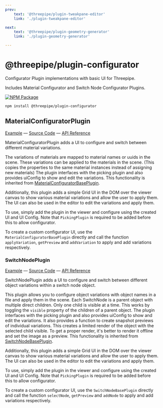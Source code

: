 ```yaml
---
prev: 
    text: '@threepipe/plugin-tweakpane-editor'
    link: './plugin-tweakpane-editor'

next: 
    text: '@threepipe/plugin-geometry-generator'
    link: './plugin-geometry-generator'

---
```


# @threepipe/plugin-configurator

Configurator Plugin implementations with basic UI for Threepipe.

Includes Material Configurator and Switch Node Configurator Plugins.

[![NPM Package](https://img.shields.io/npm/v/@threepipe/plugin-configurator.svg)](https://www.npmjs.com/package/@threepipe/plugin-configurator)

```bash
npm install @threepipe/plugin-configurator
```

## MaterialConfiguratorPlugin

[//]: # (todo: image)

[Example](https://threepipe.org/examples/#material-configurator-plugin/) &mdash;
[Source Code](https://github.com/repalash/threepipe/blob/master/plugins/configurator/src/MaterialConfiguratorPlugin.ts) &mdash;
[API Reference](https://threepipe.org/plugins/configurator/docs/classes/MaterialConfiguratorPlugin.html)

MaterialConfiguratorPlugin adds a UI to configure and switch between different material variations.

The variations of materials are mapped to material names or uuids in the scene.
These variations can be applied to the materials in the scene. (This copies the properties to the same material instances instead of assigning new materials)
The plugin interfaces with the picking plugin and also provides uiConfig to show and edit the variations.
This functionality is inherited from [MaterialConfiguratorBasePlugin](https://threepipe.org/docs/classes/MaterialConfiguratorBasePlugin.html).

Additionally, this plugin adds a simple Grid UI in the DOM over the viewer canvas to show various material variations and allow the user to apply them.
The UI can also be used in the editor to edit the variations and apply them.

To use, simply add the plugin in the viewer and configure using the created UI and UI Config. Note that `PickingPlugin` is required to be added before this to allow configurator.

To create a custom configurator UI, use the `MaterialConfiguratorBasePlugin` directly and call the function `applyVariation`, `getPreview` and `addVariation` to apply and add variations respectively.

[//]: # (TODO Add Example for custom UI)

### SwitchNodePlugin

[//]: # (todo: image)

[Example](https://threepipe.org/examples/#switch-node-plugin/) &mdash;
[Source Code](https://github.com/repalash/threepipe/blob/master/plugins/configurator/src/SwitchNodePlugin.ts) &mdash;
[API Reference](https://threepipe.org/plugins/configurator/docs/classes/SwitchNodePlugin.html)

SwitchNodePlugin adds a UI to configure and switch between different object variations within a switch node object.

This plugin allows you to configure object variations with object names in a file and apply them in the scene.
Each SwitchNode is a parent object with multiple direct children. Only one child is visible at a time.
This works by toggling the `visible` property of the children of a parent object.
The plugin interfaces with the picking plugin and also provides uiConfig to show and edit the variations.
It also provides a function to create snapshot previews of individual variations. This creates a limited render of the object with the selected child visible.
To get a proper render, it's better to render it offline and set the image as a preview.
This functionality is inherited from [SwitchNodeBasePlugin](https://threepipe.org/docs/classes/SwitchNodeBasePlugin.html).

Additionally, this plugin adds a simple Grid UI in the DOM over the viewer canvas to show various material variations and allow the user to apply them.
The UI can also be used in the editor to edit the variations and apply them.

To use, simply add the plugin in the viewer and configure using the created UI and UI Config. Note that `PickingPlugin` is required to be added before this to allow configurator.

To create a custom configurator UI, use the `SwitchNodeBasePlugin` directly and call the function `selectNode`, `getPreview` and `addNode` to apply and add variations respectively.

[//]: # (TODO Add Example for custom UI)

